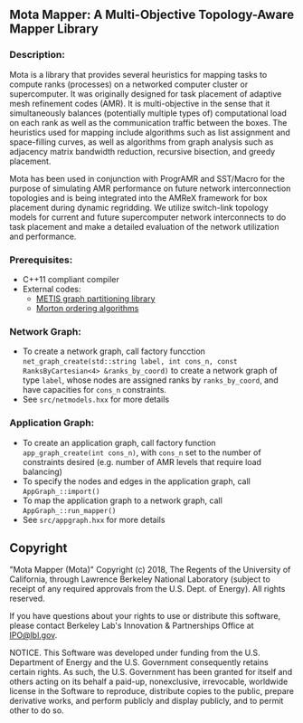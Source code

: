 ## Mota Mapper: A Multi-Objective Topology-Aware Mapper Library

### Description:

Mota is a library that provides several heuristics for mapping tasks to compute ranks (processes) on a networked computer cluster or supercomputer.  It was originally designed for task placement of adaptive mesh refinement codes (AMR).  It is multi-objective in the sense that it simultaneously balances (potentially multiple types of) computational load on each rank as well as the communication traffic between the boxes.  The heuristics used for mapping include algorithms such as list assignment and space-filling curves, as well as algorithms from graph analysis such as adjacency matrix bandwidth reduction, recursive bisection, and greedy placement.

Mota has been used in conjunction with ProgrAMR and SST/Macro for the purpose of simulating AMR performance on future network interconnection topologies and is being integrated into the AMReX framework for box placement during dynamic regridding.  We utilize switch-link topology models for current and future supercomputer network interconnects to do task placement and make a detailed evaluation of the network utilization and performance.

### Prerequisites: 
- C++11 compliant compiler
- External codes:
  - [METIS graph partitioning library](http://glaros.dtc.umn.edu/gkhome/metis/metis/download)
  - [Morton ordering algorithms](http://fgiesen.wordpress.com/2009/12/13/decoding-morton-codes/)

### Network Graph:
- To create a network graph, call factory funcction `net_graph_create(std::string label, int cons_n, const RanksByCartesian<4> &ranks_by_coord)` to create a network graph of type `label`, whose nodes are assigned ranks by `ranks_by_coord`, and have capacities for `cons_n` constraints.
- See `src/netmodels.hxx` for more details

### Application Graph: 
- To create an application graph, call factory function `app_graph_create(int cons_n)`, with `cons_n`   set to the number of constraints desired (e.g. number of AMR levels that require load balancing)
- To specify the nodes and edges in the application graph, call `AppGraph_::import()`
- To map the application graph to a network graph, call `AppGraph_::run_mapper()`
- See `src/appgraph.hxx` for more details

## Copyright

"Mota Mapper (Mota)" Copyright (c) 2018, The Regents of the University of California, through Lawrence Berkeley National Laboratory (subject to receipt of any required approvals from the U.S. Dept. of Energy).  All rights reserved.

If you have questions about your rights to use or distribute this software, please contact Berkeley Lab's Innovation & Partnerships Office at  IPO@lbl.gov.

NOTICE.  This Software was developed under funding from the U.S. Department of Energy and the U.S. Government consequently retains certain rights. As such, the U.S. Government has been granted for itself and others acting on its behalf a paid-up, nonexclusive, irrevocable, worldwide license in the Software to reproduce, distribute copies to the public, prepare derivative works, and perform publicly and display publicly, and to permit other to do so.
